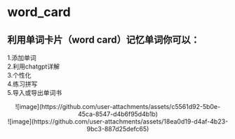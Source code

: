 # word_card
 ## 利用单词卡片（word card）记忆单词你可以：  
 1.添加单词  
 2.利用chatgpt详解  
 3.个性化  
 4.练习拼写  
 5.导入或导出单词书  
<div align=center>
![image](https://github.com/user-attachments/assets/c5561d92-5b0e-45ca-8547-d4b6f95d4b1b)  
</div>
<div align=center>
![image](https://github.com/user-attachments/assets/18ea0d19-d4af-4b23-9bc3-887d25defc65)
</div>
